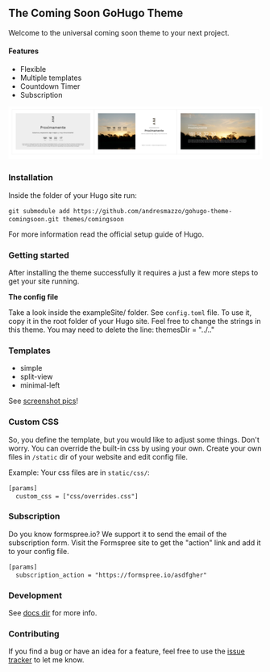 ## The Coming Soon GoHugo Theme

Welcome to the universal coming soon theme to your next project.

#### Features
- Flexible
- Multiple templates
- Countdown Timer
- Subscription

![Image of examples](/docs/pics/grid.png)

### Installation

Inside the folder of your Hugo site run:

```
git submodule add https://github.com/andresmazzo/gohugo-theme-comingsoon.git themes/comingsoon
```

For more information read the official setup guide of Hugo.

### Getting started

After installing the theme successfully it requires a just a few more steps to get your site running.

**The config file**

Take a look inside the exampleSite/ folder. See `config.toml` file. To use it, copy it in the root folder of your Hugo site. Feel free to change the strings in this theme.
You may need to delete the line: themesDir = "../.."

### Templates

- simple
- split-view
- minimal-left

See [screenshot pics](/docs/pics)!

### Custom CSS

So, you define the template, but you would like to adjust some things. Don't worry. You can override the built-in css by using your own. 
Create your own files in `/static` dir of your website and edit config file. 

Example: Your css files are in `static/css/`:

```
[params]
  custom_css = ["css/overrides.css"]
```

### Subscription
Do you know formspree.io? We support it to send the email of the subscription form. Visit the Formspree site to get the "action" link and add it to your config file.
```
[params]
  subscription_action = "https://formspree.io/asdfgher"
```

### Development

See [docs dir](/docs) for more info.

### Contributing

If you find a bug or have an idea for a feature, feel free to use the [issue tracker](/https://github.com/andresmazzo/gohugo-theme-comingsoon) to let me know.